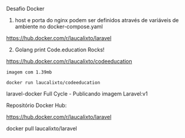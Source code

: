 Desafio Docker 
1) host e porta do nginx podem ser definidos através de variáveis de ambiente no docker-compose.yaml

https://hub.docker.com/r/laucalixto/laravel

2) Golang print Code.education Rocks!

https://hub.docker.com/r/laucalixto/codeeducation

    imagem com 1.39mb

    docker run laucalixto/codeeducation 

laravel-docker
Full Cycle - Publicando imagem Laravel:v1

Repositório Docker Hub:

https://hub.docker.com/r/laucalixto/laravel

docker pull laucalixto/laravel
